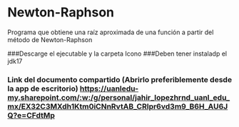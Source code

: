 # Newton-Raphson
Programa que obtiene una raíz aproximada de una función a partir del método de Newton-Raphson

###Descarge el ejecutable y la carpeta Icono
###Deben tener instaladp el jdk17

### Link del documento compartido (Abrirlo preferiblemente desde la app de escritorio) https://uanledu-my.sharepoint.com/:w:/g/personal/jahir_lopezhrnd_uanl_edu_mx/EX32C3MXdh1Ktm0iCNnRvtAB_CRlpr6vd3m9_B6H_AU6JQ?e=CFdtMp
